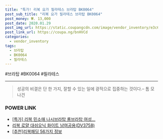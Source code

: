 ```yaml
--- 
title: "특가! 리복 요가 필라테스 브라탑 BK0064" 
post_sub_title: "리복 요가 필라테스 브라탑 BK0064" 
post_money: ₩. 13,000 
post_date: 2020.01.29 
post_img_url: https://static.coupangcdn.com/image/vendor_inventory/e3c6/4d10ee6fca120f3e2e376c1728956abc9aabca08d7836e2a11c4de2eb389.jpg 
post_link_url: https://coupa.ng/bnHVCd 
categories: 
  - vendor_inventory 
tags: 
  - 브라탑 
  - BK0064 
  - 필라테스 
--- 
```

  #브라탑 #BK0064 #필라테스 
<hr> 

> 성공의 비결은 단 한 가지, 잘할 수 있는 일에 광적으로 집중하는 것이다.–  톰 모나건 


### POWER LINK

* <a href="https://blog.naver.com/sakai111/221789081478" target="_blank">[특가] 리복 민소매 나시브라탑 롱브라탑 여성...</a>
* <a href="https://blog.naver.com/sakai111/221783326194" target="_blank">리복 로얄 대쉬오닉 화이트 남여공용(DV3758)</a>
* <a href="https://blog.naver.com/fasyy4321/221784630886" target="_blank">[추천]리복패딩 56가지 정보</a>

